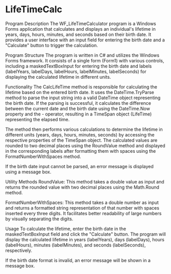 # LifeTimeCalc
Program Description
The WF_LifeTimeCalculator program is a Windows Forms application that calculates and displays an individual's lifetime in years, days, hours, minutes, and seconds based on their birth date. It provides a user interface with an input field for entering the birth date and a "Calculate" button to trigger the calculation.

Program Structure
The program is written in C# and utilizes the Windows Forms framework. It consists of a single form (Form1) with various controls, including a maskedTextBoxInput for entering the birth date and labels (labelYears, labelDays, labelHours, labelMinutes, labelSeconds) for displaying the calculated lifetime in different units.

Functionality
The CalcLifeTime method is responsible for calculating the lifetime based on the entered birth date. It uses the DateTime.TryParse method to parse the input string into a valid DateTime object representing the birth date. If the parsing is successful, it calculates the difference between the current date and the birth date using the DateTime.Now property and the - operator, resulting in a TimeSpan object (LifeTime) representing the elapsed time.

The method then performs various calculations to determine the lifetime in different units (years, days, hours, minutes, seconds) by accessing the respective properties of the TimeSpan object. The calculated values are rounded to two decimal places using the RoundValue method and displayed in the corresponding labels after formatting them with spaces using the FormatNumberWithSpaces method.

If the birth date input cannot be parsed, an error message is displayed using a message box.

Utility Methods
RoundValue: This method takes a double value as input and returns the rounded value with two decimal places using the Math.Round method.

FormatNumberWithSpaces: This method takes a double number as input and returns a formatted string representation of that number with spaces inserted every three digits. It facilitates better readability of large numbers by visually separating the digits.

Usage
To calculate the lifetime, enter the birth date in the maskedTextBoxInput field and click the "Calculate" button. The program will display the calculated lifetime in years (labelYears), days (labelDays), hours (labelHours), minutes (labelMinutes), and seconds (labelSeconds), respectively.

If the birth date format is invalid, an error message will be shown in a message box.
